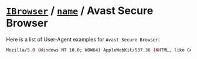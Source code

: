 # [`IBrowser`](/api/ua-parser-js/get-browser.md) / [`name`](../name.md) / Avast Secure Browser

Here is a list of User-Agent examples for `Avast Secure Browser`:

```sh
Mozilla/5.0 (Windows NT 10.0; WOW64) AppleWebKit/537.36 (KHTML, like Gecko) Chrome/72.0.3626.121 Safari/537.36 Avast/72.0.1174.122
```
